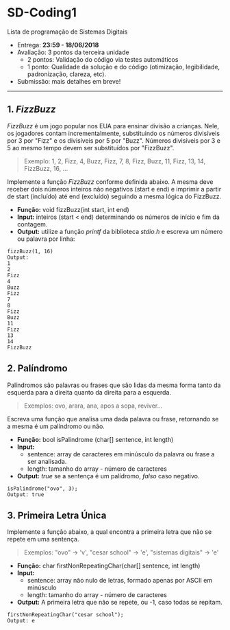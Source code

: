 # SD-Coding1

Lista de programação de Sistemas Digitais

- Entrega: **23:59 - 18/06/2018**
- Avaliação: 3 pontos da terceira unidade
  - 2 pontos: Validação do código via testes automáticos
  - 1 ponto: Qualidade da solução e do código (otimização, legibilidade, padronização, clareza, etc).
- Submissão: mais detalhes em breve!

---

## 1. _FizzBuzz_

_FizzBuzz_ é um jogo popular nos EUA para ensinar divisão a crianças. Nele, os jogadores contam incrementalmente, substituindo os números divisíveis por 3 por "Fizz" e os divisíveis por 5 por "Buzz". Números divisíveis por 3 e 5 ao mesmo tempo devem ser substituídos por "FizzBuzz".

> Exemplo: 1, 2, Fizz, 4, Buzz, Fizz, 7, 8, Fizz, Buzz, 11, Fizz, 13, 14, FizzBuzz, 16, ...

Implemente a função _FizzBuzz_ conforme definida abaixo. A mesma deve receber dois números inteiros não negativos (start e end) e imprimir a partir de start (incluído) até end (excluído) seguindo a mesma lógica do FizzBuzz.

- **Função:** void fizzBuzz(int start, int end)
- **Input:** inteiros (start < end) determinando os números de início e fim da contagem.
- **Output:** utilize a função _printf_ da biblioteca _stdio.h_ e escreva um número ou palavra por linha:

```
fizzBuzz(1, 16)
Output:
1
2
Fizz
4
Buzz
Fizz
7
8
Fizz
Buzz
11
Fizz
13
14
FizzBuzz
```

## 2. Palíndromo

Palíndromos são palavras ou frases que são lidas da mesma forma tanto da esquerda para a direita quanto da direita para a esquerda.

> Exemplos: ovo, arara, ana, apos a sopa, reviver...

Escreva uma função que analisa uma dada palavra ou frase, retornando se a mesma é um palíndromo ou não.

- **Função:** bool isPalindrome (char[] sentence, int length)
- **Input:**
  - sentence: array de caracteres em minúsculo da palavra ou frase a ser analisada.
  - length: tamanho do array - número de caracteres
- **Output:** _true_ se a sentença é um palídromo, _falso_ caso negativo.

```
isPalindrome("ovo", 3);
Output: true
```

## 3. Primeira Letra Única

Implemente a função abaixo, a qual encontra a primeira letra que não se repete em uma sentença.

> Exemplos:
> "ovo" -> 'v',
> "cesar school" -> 'e',
> "sistemas digitais" -> 'e'

- **Função:** char firstNonRepeatingChar(char[] sentence, int length)
- **Input:**
  - sentence: array não nulo de letras, formado apenas por ASCII em minúsculo
  - length: tamanho do array - número de caracteres
- **Output:** A primeira letra que não se repete, ou -1, caso todas se repitam.

```
firstNonRepeatingChar("cesar school");
Output: e
```
